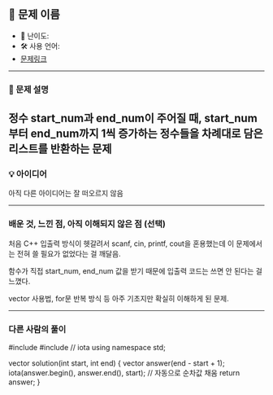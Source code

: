 ## 📘 문제 이름

- 🧩 난이도:
- 🛠 사용 언어:
- [문제링크](https://school.programmers.co.kr/learn/courses/30/lessons/181920)

---

### 🧠 문제 설명

## 정수 start_num과 end_num이 주어질 때, start_num부터 end_num까지 1씩 증가하는 정수들을 차례대로 담은 리스트를 반환하는 문제

### 💡 아이디어

아직 다른 아이디어는 잘 떠오르지 않음

---

### 배운 것, 느낀 점, 아직 이해되지 않은 점 (선택)

처음 C++ 입출력 방식이 헷갈려서 scanf, cin, printf, cout을 혼용했는데 이 문제에서는 전혀 쓸 필요가 없었다는 걸 깨달음.

함수가 직접 start_num, end_num 값을 받기 때문에 입출력 코드는 쓰면 안 된다는 걸 느꼈다.

vector 사용법, for문 반복 방식 등 아주 기초지만 확실히 이해하게 된 문제.

---

### 다른 사람의 풀이

#include <vector>
#include <numeric> // iota
using namespace std;

vector<int> solution(int start, int end) {
vector<int> answer(end - start + 1);
iota(answer.begin(), answer.end(), start); // 자동으로 순차값 채움
return answer;
}
